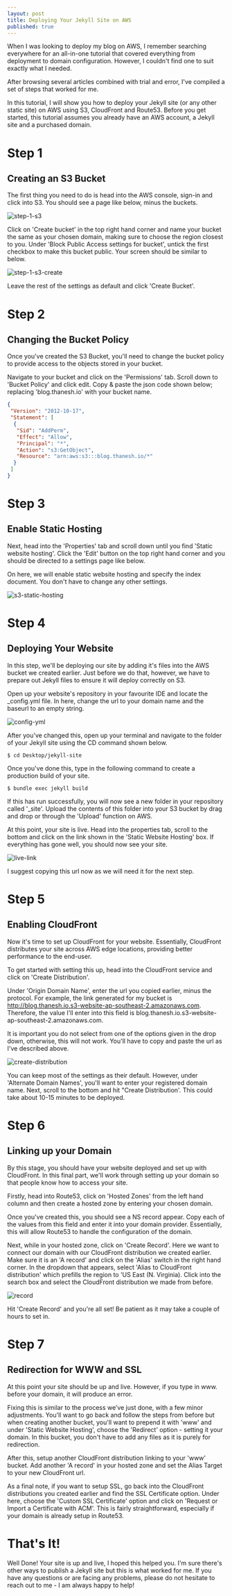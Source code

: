 ```yaml
---
layout: post
title: Deploying Your Jekyll Site on AWS
published: true
---
```

When I was looking to deploy my blog on AWS, I remember searching everywhere for an all-in-one tutorial that covered everything from deployment to domain configuration. However, I couldn't find one to suit exactly what I needed.

After browsing several articles combined with trial and error, I've compiled a set of steps that worked for me. 

In this tutorial, I will show you how to deploy your Jekyll site (or any other static site) on AWS using S3, CloudFront and Route53. Before you get started, this tutorial assumes you already have an AWS account, a Jekyll site and a purchased domain.

# Step 1

## Creating an S3 Bucket 

The first thing you need to do is head into the AWS console, sign-in and click into S3. You should see a page like below, minus the buckets.

![step-1-s3](../images/jekyll_on_AWS/s3-page.png)

Click on 'Create bucket' in the top right hand corner and name your bucket the same as your chosen domain, making sure to choose the region closest to you. Under 'Block Public Access settings for bucket', untick the first checkbox to make this bucket public. Your screen should be similar to below.

![step-1-s3-create](../images/jekyll_on_AWS/s3-create.png)

Leave the rest of the settings as default and click 'Create Bucket'.

# Step 2 

## Changing the Bucket Policy

Once you've created the S3 Bucket, you'll need to change the bucket policy to provide access to the objects stored in your bucket. 

Navigate to your bucket and click on the 'Permissions' tab. Scroll down to 'Bucket Policy' and click edit. Copy & paste the json code shown below; replacing 'blog.thanesh.io' with your bucket name.

```json 
{
 "Version": "2012-10-17",
 "Statement": [
  {
   "Sid": "AddPerm",
   "Effect": "Allow",
   "Principal": "*",
   "Action": "s3:GetObject",
   "Resource": "arn:aws:s3:::blog.thanesh.io/*"
  }
 ]
}
```

# Step 3 

## Enable Static Hosting

Next, head into the 'Properties' tab and scroll down until you find 'Static website hosting'. Click the 'Edit' button on the top right hand corner and you should be directed to a settings page like below.

On here, we will enable static website hosting and specify the index document. You don't have to change any other settings.

![s3-static-hosting](../images/jekyll_on_AWS/s3-static-hosting.png)

# Step 4

## Deploying Your Website

In this step, we'll be deploying our site by adding it's files into the AWS bucket we created earlier. Just before we do that, however, we have to prepare out Jekyll files to ensure it will deploy correctly on S3. 

Open up your website's repository in your favourite IDE and locate the _config.yml file. In here, change the url to your domain name and the baseurl to an empty string.

![config-yml](../images/jekyll_on_AWS/config-yml.png)

After you've changed this, open up your terminal and navigate to the folder of your Jekyll site using the CD command shown below.

```console
$ cd Desktop/jekyll-site
```
Once you've done this, type in the following command to create a production build of your site.

```console
$ bundle exec jekyll build
```

If this has run successfully, you will now see a new folder in your repository called '_site'. Upload the contents of this folder into your S3 bucket by drag and drop or through the 'Upload' function on AWS.

At this point, your site is live. Head into the properties tab, scroll to the bottom and click on the link shown in the 'Static Website Hosting' box. If everything has gone well, you should now see your site.

![live-link](../images/jekyll_on_AWS/live-link.png)

I suggest copying this url now as we will need it for the next step.

# Step 5

## Enabling CloudFront

Now it's time to set up CloudFront for your website. Essentially, CloudFront distributes your site across AWS edge locations, providing better performance to the end-user.

To get started with setting this up, head into the CloudFront service and click on 'Create Distribution'.

Under 'Origin Domain Name', enter the url you copied earlier, minus the protocol. For example, the link generated for my bucket is http://blog.thanesh.io.s3-website-ap-southeast-2.amazonaws.com. Therefore, the value I'll enter into this field is blog.thanesh.io.s3-website-ap-southeast-2.amazonaws.com. 

It is important you do not select from one of the options given in the drop down, otherwise, this will not work. You'll have to copy and paste the url as I've described above.

![create-distribution](../images/jekyll_on_AWS/create-distribution.png)

You can keep most of the settings as their default. However, under 'Alternate Domain Names', you'll want to enter your registered domain name. Next, scroll to the bottom and hit "Create Distribution'. This could take about 10-15 minutes to be deployed.

# Step 6 

## Linking up your Domain

By this stage, you should have your website deployed and set up with CloudFront. In this final part, we'll work through setting up your domain so that people know how to access your site.

Firstly, head into Route53, click on 'Hosted Zones' from the left hand column and then create a hosted zone by entering your chosen domain.

Once you've created this, you should see a NS record appear. Copy each of the values from this field and enter it into your domain provider. Essentially, this will allow Route53 to handle the configuration of the domain.

Next, while in your hosted zone, click on 'Create Record'. Here we want to connect our domain with our CloudFront distribution we created earlier. Make sure it is an 'A record' and click on the 'Alias' switch in the right hand corner. In the dropdown that appears, select 'Alias to CloudFront distribution' which prefills the region to 'US East (N. Virginia). Click into the search box and select the CloudFront distribution we made from before. 

![record](../images/jekyll_on_AWS/record.png)

Hit 'Create Record' and you're all set! Be patient as it may take a couple of hours to set in. 

# Step 7

## Redirection for WWW and SSL

At this point your site should be up and live. However, if you type in www. before your domain, it will produce an error. 

Fixing this is similar to the process we’ve just done, with a few minor adjustments. You'll want to go back and follow the steps from before but when creating another bucket, you'll want to prepend it with 'www' and under 'Static Website Hosting', choose the 'Redirect' option - setting it your domain. In this bucket, you don't have to add any files as it is purely for redirection. 

After this, setup another CloudFront distribution linking to your 'www' bucket. Add another 'A record' in your hosted zone and set the Alias Target to your new CloudFront url.

As a final note, if you want to setup SSL, go back into the CloudFront distributions you created earlier and find the SSL Certificate option. Under here, choose the 'Custom SSL Certificate' option and click on 'Request or Import a Certificate with ACM'. This is fairly straightforward, especially if your domain is already setup in Route53.

# That's It!

Well Done! Your site is up and live, I hoped this helped you. I'm sure there's other ways to publish a Jekyll site but this is what worked for me. If you have any questions or are facing any problems, please do not hesitate to reach out to me - I am always happy to help!
